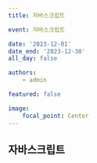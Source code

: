 ```yaml
---
title: 자바스크립트

event: 자바스크립트

date: '2023-12-01'
date_end: '2023-12-30'
all_day: false

authors:
    - admin

featured: false

image:
    focal_point: Center
---
```


## 자바스크립트


